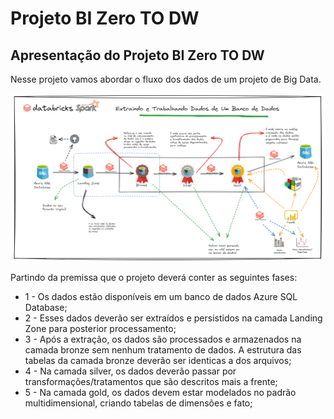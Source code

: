 # Projeto BI Zero TO DW

## Apresentação do Projeto BI Zero TO DW

Nesse projeto vamos abordar o fluxo dos dados de um projeto de Big Data.

![Image](./imagens/00_projeto.png)

Partindo da premissa que o projeto deverá conter as seguintes fases:

* 1 - Os dados estão disponíveis em um banco de dados Azure SQL Database;
* 2 - Esses dados deverão ser extraídos e persistidos na camada Landing Zone para posterior processamento;
* 3 - Após a extração, os dados são processados e armazenados na camada bronze sem nenhum tratamento de dados. A estrutura das tabelas da camada bronze deverão ser identicas a dos arquivos;
* 4 - Na camada silver, os dados deverão passar por transformações/tratamentos que são descritos mais a frente;
* 5 - Na camada gold, os dados devem estar modelados no padrão multidimensional, criando tabelas de dimensões e fato;